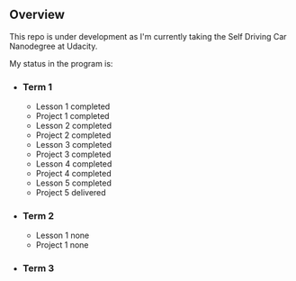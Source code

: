## Overview

This repo is under development as I'm currently taking the Self Driving Car Nanodegree at Udacity.

My status in the program is:
  * ### Term 1
    * Lesson 1 completed
    * Project 1 completed
    * Lesson 2 completed
    * Project 2 completed
    * Lesson 3 completed
    * Project 3 completed
    * Lesson 4 completed
    * Project 4 completed
    * Lesson 5 completed
    * Project 5 delivered
  * ### Term 2
    * Lesson 1 none
    * Project 1 none
  * ### Term 3
